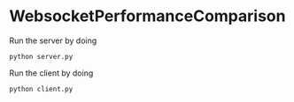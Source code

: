 # WebsocketPerformanceComparison

Run the server by doing

    python server.py
    
Run the client by doing

    python client.py

